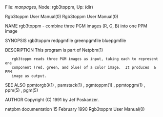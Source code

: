 File: *manpages*,  Node: rgb3toppm,  Up: (dir)

Rgb3toppm User Manual(0)                              Rgb3toppm User Manual(0)



NAME
       rgb3toppm - combine three PGM images (R, G, B) into one PPM image


SYNOPSIS
       rgb3toppm redpgmfile greenpgmfile  bluepgmfile


DESCRIPTION
       This program is part of Netpbm(1)

       rgb3toppm reads three PGM images as input, taking each to represent one
       component (red, green, and blue) of a color image.  It produces  a  PPM
       image as output.


SEE ALSO
       ppmtorgb3(1)  ,  pamstack(1)  ,  pgmtoppm(1)  ,  ppmtopgm(1) , ppm(5) ,
       pgm(5)




AUTHOR
       Copyright (C) 1991 by Jef Poskanzer.



netpbm documentation           15 February 1990       Rgb3toppm User Manual(0)
